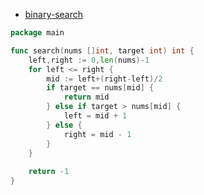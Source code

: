 - [binary-search](https://leetcode.cn/problems/binary-search/)
```go
package main

func search(nums []int, target int) int {
    left,right := 0,len(nums)-1
    for left <= right {
        mid := left+(right-left)/2
        if target == nums[mid] {
            return mid
        } else if target > nums[mid] {
            left = mid + 1
        } else {
            right = mid - 1
        }
    }
	
    return -1
}
```